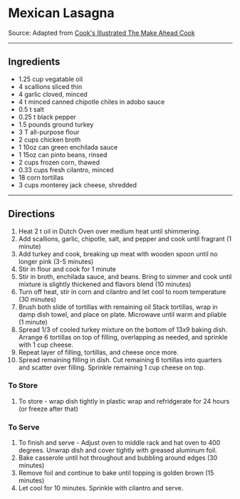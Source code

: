 # Mexican Lasagna
Source: Adapted from [Cook's Illustrated The Make Ahead Cook](http://www.amazon.com/Make-Ahead-Cook-Americas-Kitchen/dp/1936493845)

- - -

## Ingredients

* 1.25 cup vegatable oil
* 4 scallions sliced thin
* 4 garlic cloved, minced
* 4 t minced canned chipotle chiles in adobo sauce
* 0.5 t salt
* 0.25 t black pepper
* 1.5 pounds ground turkey
* 3 T all-purpose flour
* 2 cups chicken broth
* 1 10oz can green enchilada sauce
* 1 15oz can pinto beans, rinsed
* 2 cups frozen corn, thawed
* 0.33 cups fresh cilantro, minced
* 18 corn tortillas
* 3 cups monterey jack cheese, shredded

- - -

## Directions

1. Heat 2 t oil in Dutch Oven over medium heat until shimmering.
2. Add scallions, garlic, chipotle, salt, and pepper and cook until fragrant (1 minute)
3. Add turkey and cook, breaking up meat with wooden spoon until no longer pink (3-5 minutes)
4. Stir in flour and cook for 1 minute
5. Stir in broth, enchilada sauce, and beans. Bring to simmer and cook until mixture is slightly thickened and flavors blend (10 minutes)
6. Turn off heat, stir in corn and cilantro and let cool to room temperature (30 minutes)
7. Brush both slide of tortillas with remaining oil Stack tortillas, wrap in damp dish towel, and place on plate. Microwave until warm and pliable (1 minute)
8. Spread 1/3 of cooled turkey mixture on the bottom of 13x9 baking dish. Arrange 6 tortillas on top of filling, overlapping as needed, and sprinkle with 1 cup cheese.
9. Repeat layer of filling, tortillas, and cheese once more.
10. Spread remaining filling in dish. Cut remaining 6 tortillas into quarters and scatter over filling. Sprinkle remaining 1 cup cheese on top.

### To Store
1. To store - wrap dish tightly in plastic wrap and refridgerate for 24 hours (or freeze after that)

### To Serve
1. To finish and serve - Adjust oven to middle rack and hat oven to 400 degrees. Unwrap dish and cover tightly with greased aluminum foil.
2. Bake casserole until hot throughout and bubbling around edges (30 minutes)
3. Remove foil and continue to bake until topping is golden brown (15 minutes)
4. Let cool for 10 minutes. Sprinkle with cilantro and serve.
